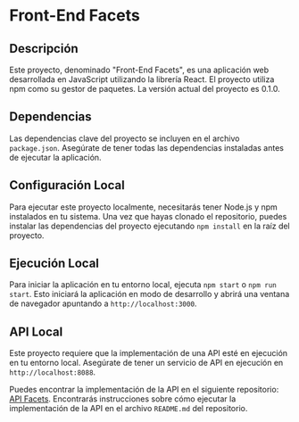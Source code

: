 # Front-End Facets

## Descripción

Este proyecto, denominado "Front-End Facets", es una aplicación web desarrollada en JavaScript utilizando la librería React. El proyecto utiliza npm como su gestor de paquetes. La versión actual del proyecto es 0.1.0.

## Dependencias

Las dependencias clave del proyecto se incluyen en el archivo `package.json`. Asegúrate de tener todas las dependencias instaladas antes de ejecutar la aplicación.

## Configuración Local

Para ejecutar este proyecto localmente, necesitarás tener Node.js y npm instalados en tu sistema. Una vez que hayas clonado el repositorio, puedes instalar las dependencias del proyecto ejecutando `npm install` en la raíz del proyecto.

## Ejecución Local

Para iniciar la aplicación en tu entorno local, ejecuta `npm start` o `npm run start`. Esto iniciará la aplicación en modo de desarrollo y abrirá una ventana de navegador apuntando a `http://localhost:3000`.

## API Local

Este proyecto requiere que la implementación de una API esté en ejecución en tu entorno local. Asegúrate de tener un servicio de API en ejecución en `http://localhost:8088`.

Puedes encontrar la implementación de la API en el siguiente repositorio: [API Facets](https://github.com/UnirCs/back-end-facets). Encontrarás instrucciones sobre cómo ejecutar la implementación de la API en el archivo `README.md` del repositorio.
